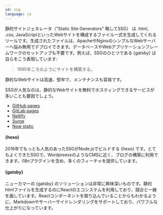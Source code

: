 ```yaml
---
id: ssg  
language: ja
---
```


静的サイトジェネレータ（"Static Site Generators" 略してSSG） は .html, .css, JavaScriptといったWebサイトを構成するファイル一式を生成してくれるツールです。生成されたファイルは、ApacheやNginxのシンプルなWebサーバーへ悩み無用でデプロイできます。データベースやWebアプリケーションフレームワークのセットアップも不要です。例えば、SSGのひとつである {gatsby} は自らをこう表現しています:

> 1995年ころのようにサイトを構築する。

静的なWebサイトは高速、堅牢で、メンテナンスも容易です。

SSGが人気なのは、静的なWebサイトを無料でホスティングできるサービスが多いことも要因でしょう。

* [GitHub pages](https://pages.github.com/)
* [GitLab pages](http://pages.gitlab.io/)
* [Netlify](https://www.netlify.com/)
* [Surge](https://surge.sh/)
* [Now static](https://zeit.co/blog/now-static)

#### {hexo}

2016年でもっとも人気のあったSSGがNode.jsでビルドする {hexo} です。とてもよくできたSSGで、WordpreessのようなCMSに近く、ブログの構築に利用できます。i18nプラグインを含め、多くのフィーチャを提供しています。

#### {gatsby}

ニューカマーの {gatsby} のソリューションは非常に興味深いものです。静的htmlファイルを生成するのにReactのエコシステムを利用しており、競合と一線を画しています。Reactコンポーネントを取り込んでいることからもわかるように、Markdownやサーバーサイドレンダリングをサポートしており、パワフルな仕上がりになっています。

